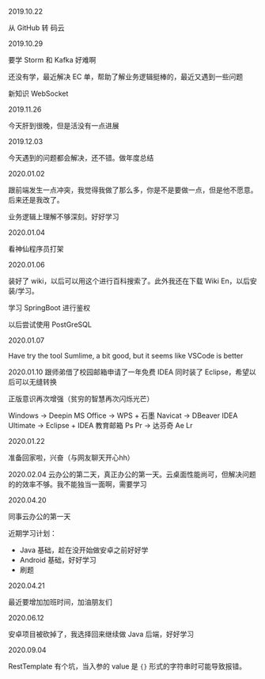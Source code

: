 2019.10.22 

从 GitHub 转 码云


2019.10.29 

要学 Storm 和 Kafka 好难啊

还没有学，最近解决 EC 单，帮助了解业务逻辑挺棒的，最近又遇到一些问题

新知识 WebSocket



2019.11.26 

今天肝到很晚，但是活没有一点进展



2019.12.03

今天遇到的问题都会解决，还不错。做年度总结



2020.01.02

跟前端发生一点冲突，我觉得我做了那么多，你是不是要做一点，但是他不愿意。后来还是我改了。

业务逻辑上理解不够深刻。好好学习



2020.01.04

看神仙程序员打架



2020.01.06

装好了 wiki，以后可以用这个进行百科搜索了。此外我还在下载 Wiki En，以后安装/学习。

学习 SpringBoot 进行鉴权

以后尝试使用 PostGreSQL


2020.01.07

Have try the tool Sumlime, a bit good, but it seems like VSCode is better

2020.01.10
跟师弟借了校园邮箱申请了一年免费 IDEA
同时装了 Eclipse，希望以后可以无缝转换

正版意识再次增强（贫穷的智慧再次闪烁光芒）

Windows -> Deepin
MS Office -> WPS + 石墨
Navicat -> DBeaver
IDEA Ultimate -> Eclipse + IDEA 教育邮箱
Ps
Pr -> 达芬奇
Ae
Lr



2020.01.22

准备回家啦，兴奋（与网友聊天开心hh）

2020.02.04
云办公的第二天，真正办公的第一天。云桌面性能尚可，但解决问题的的效率不够。我不能独当一面啊，需要学习



2020.04.20

同事云办公的第一天

近期学习计划：

- Java 基础，趁在没开始做安卓之前好好学
- Android 基础，好好学习
- 刷题



2020.04.21

最近要增加加班时间，加油朋友们



2020.06.12

安卓项目被砍掉了，我选择回来继续做 Java 后端，好好学习



2020.09.04

RestTemplate 有个坑，当入参的 value 是 `{}` 形式的字符串时可能导致报错。